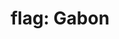 ---
layout: smileys&emotion
title: "flag: Gabon"
emoji: flag_gabon
permalink: 🇬🇦.html
image: assets/img/3moji/flag_gabon.png
---